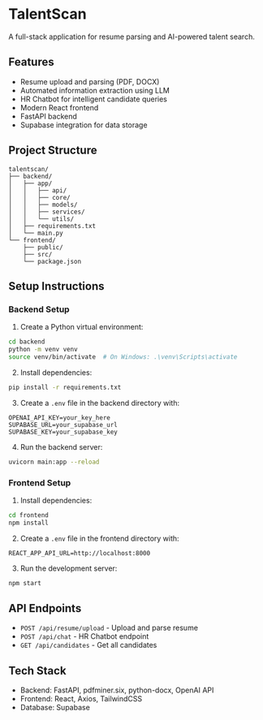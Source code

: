 # TalentScan

A full-stack application for resume parsing and AI-powered talent search.

## Features
- Resume upload and parsing (PDF, DOCX)
- Automated information extraction using LLM
- HR Chatbot for intelligent candidate queries
- Modern React frontend
- FastAPI backend
- Supabase integration for data storage

## Project Structure
```
talentscan/
├── backend/
│   ├── app/
│   │   ├── api/
│   │   ├── core/
│   │   ├── models/
│   │   ├── services/
│   │   └── utils/
│   ├── requirements.txt
│   └── main.py
└── frontend/
    ├── public/
    ├── src/
    └── package.json
```

## Setup Instructions

### Backend Setup
1. Create a Python virtual environment:
```bash
cd backend
python -m venv venv
source venv/bin/activate  # On Windows: .\venv\Scripts\activate
```

2. Install dependencies:
```bash
pip install -r requirements.txt
```

3. Create a `.env` file in the backend directory with:
```
OPENAI_API_KEY=your_key_here
SUPABASE_URL=your_supabase_url
SUPABASE_KEY=your_supabase_key
```

4. Run the backend server:
```bash
uvicorn main:app --reload
```

### Frontend Setup
1. Install dependencies:
```bash
cd frontend
npm install
```

2. Create a `.env` file in the frontend directory with:
```
REACT_APP_API_URL=http://localhost:8000
```

3. Run the development server:
```bash
npm start
```

## API Endpoints
- `POST /api/resume/upload` - Upload and parse resume
- `POST /api/chat` - HR Chatbot endpoint
- `GET /api/candidates` - Get all candidates

## Tech Stack
- Backend: FastAPI, pdfminer.six, python-docx, OpenAI API
- Frontend: React, Axios, TailwindCSS
- Database: Supabase
